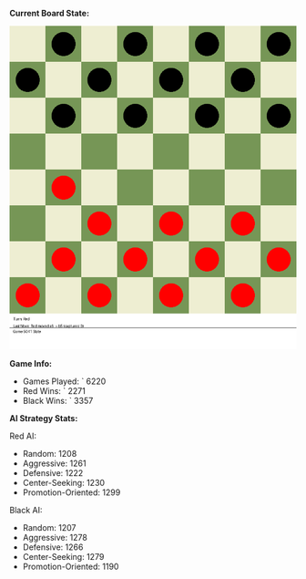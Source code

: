 
**Current Board State:**  
<!-- START_GIF -->
![Checkers Game](./checkers_game.gif)
<!-- END_GIF -->

**Game Info:**  
- Games Played: `<!-- GAMES_PLAYED --> 6220
- Red Wins: `<!-- RED_WINS --> 2271
- Black Wins: `<!-- BLACK_WINS --> 3357

<!-- AI_STATS -->
**AI Strategy Stats:**

Red AI:
- Random: 1208
- Aggressive: 1261
- Defensive: 1222
- Center-Seeking: 1230
- Promotion-Oriented: 1299

Black AI:
- Random: 1207
- Aggressive: 1278
- Defensive: 1266
- Center-Seeking: 1279
- Promotion-Oriented: 1190
